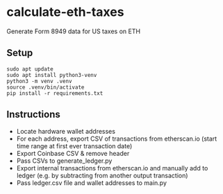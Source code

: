 # calculate-eth-taxes
Generate Form 8949 data for US taxes on ETH

## Setup
```
sudo apt update
sudo apt install python3-venv
python3 -m venv .venv
source .venv/bin/activate
pip install -r requirements.txt
```

## Instructions
- Locate hardware wallet addresses
- For each address, export CSV of transactions from etherscan.io (start time range at first ever transaction date)
- Export Coinbase CSV & remove header
- Pass CSVs to generate_ledger.py
- Export internal transactions from etherscan.io and manually add to ledger (e.g. by subtracting from another output transaction)
- Pass ledger.csv file and wallet addresses to main.py
